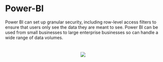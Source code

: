 # Power-BI
Power BI can set up granular security, including row-level access filters to ensure that users only see the data they are meant to see. Power BI can be used from small businesses to large enterprise businesses so can handle a wide range of data volumes.

<h1 align="center">
 <img src="https://biworld.ca/wp-content/uploads/2020/06/power-bi-1-1.jpg" />
</h1>
